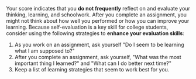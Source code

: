 Your score indicates that you **do not frequently** reflect on and evaluate your thinking, learning, and schoolwork. After you complete an assignment, you might not think about how well you performed or how you can improve your learning. Because self-evaluation is a key skill for college students, consider using the following strategies to **enhance your evaluation skills**:

1.	As you work on an assignment, ask yourself "Do I seem to be learning what I am supposed to?"
2.	After you complete an assignment, ask yourself, "What was the most important thing I learned?" and "What can I do better next time?"
3.  Keep a list of learning strategies that seem to work best for you.
